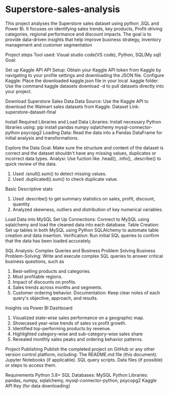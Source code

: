 # Superstore-sales-analysis
This project analyses the Superstore sales dataset using python ,SQL and Power Bi. It focuses on identifying sales trends, key products, Profit-driving categories, regional performance and discount impacts. The goal is to provide data-driven insights that help improve business strategy, inventory management and customer segmentation

Project steps
Tool used: Visual studio code(VS code), Python, SQL(My sql)
Goal: 

 Set up Kaggle API
API Setup: Obtain your Kaggle API token from Kaggle by navigating to your profile settings and downloading the JSON file.
Configure Kaggle:
Place the downloaded kaggle.json file in your local .kaggle folder.
Use the command kaggle datasets download -d <dataset-path> to pull datasets directly into your project.

 Download Superstore Sales Data
Data Source: Use the Kaggle API to download the Walmart sales datasets from Kaggle.
Dataset Link: superstore-dataset-final

Install Required Libraries and Load Data
Libraries: Install necessary Python libraries using:
pip install pandas numpy sqlalchemy mysql-connector-python psycopg2
Loading Data: Read the data into a Pandas DataFrame for initial analysis and transformations.

Explore the Data
Goal: Make sure the structure and content of the dataset is correct and the dataset shouldn't have any missing values, duplicates or incorrect data types.
Analysi: Use fuction like .head(), .info(), .describe() to quick review of the data.
1. Used .isnull().sum() to detect missing values.
2. Used .duplicated().sum() to check duplicate value.

Basic Descriptive stats
1. Used .describe() to get summary statistics on sales, profit, discount, quantity.
2. Analyzed skewness, outliers and distribution of key numerical variables.

Load Data into MySQL 
Set Up Connections: Connect to MySQL using sqlalchemy and load the cleaned data into each database.
Table Creation: Set up tables in both MySQL using Python SQLAlchemy to automate table creation and data insertion.
Verification: Run initial SQL queries to confirm that the data has been loaded accurately.

SQL Analysis: Complex Queries and Business Problem Solving
Business Problem-Solving: Write and execute complex SQL queries to answer critical business questions, such as
1. Best-selling products and categories.
2. Most profitable regions.
3. Impact of discounts on profits.
4. Sales trends across months and segments.
5. Customer ordering behavior.
Documentation: Keep clear notes of each query's objective, approach, and results.

Insights via Power BI Dashboard
1. Visualized state-wise sales performance on a geographic map.
2. Showcased year-wise trends of sales vs profit growth.
3. Identified top-performing products by revenue.
4. Highlighted category-wise and sub-category-wise sales share
5. Revealed monthly sales peaks and ordering behavior patterns.

Project Publishing
Publish the completed project on GitHub or any other version control platform, including:
The README.md file (this document).
Jupyter Notebooks (if applicable).
SQL query scripts.
Data files (if possible) or steps to access them.

Requirements
Python 3.8+
SQL Databases: MySQL
Python Libraries:
pandas, numpy, sqlalchemy, mysql-connector-python, psycopg2
Kaggle API Key (for data downloading)

